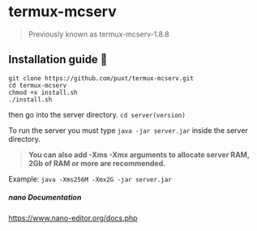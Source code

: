 # termux-mcserv
>Previously known as termux-mcserv-1.8.8

## Installation guide :blue_book:
```
git clone https://github.com/puxt/termux-mcserv.git
cd termux-mcserv
chmod +x install.sh
./install.sh
```

then go into the server directory.
`cd server(version)`

To run the server you must type
`java -jar server.jar`
inside the server directory.

> **You can also add -Xms -Xmx arguments to allocate server RAM, 2Gb of RAM or more are recommended.**

Example:
`java -Xms256M -Xmx2G -jar server.jar`

##### nano Documentation
https://www.nano-editor.org/docs.php
